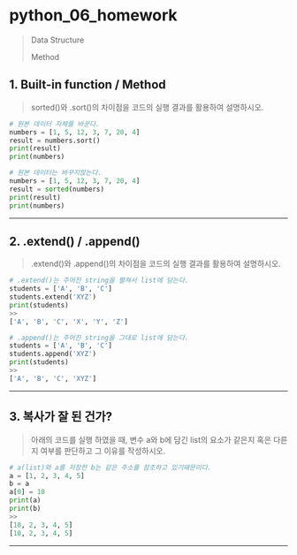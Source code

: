 # python_06_homework

> Data Structure
>
> Method



## 1. Built-in function / Method

> sorted()와 .sort()의 차이점을 코드의 실행 결과를 활용하여 설명하시오.



```python
# 원본 데이터 자체를 바꾼다.
numbers = [1, 5, 12, 3, 7, 20, 4]
result = numbers.sort()
print(result)
print(numbers)
```

```python
# 원본 데이터는 바꾸지않는다.
numbers = [1, 5, 12, 3, 7, 20, 4]
result = sorted(numbers)
print(result)
print(numbers)
```



___

## 2. .extend() / .append()

> .extend()와 .append()의 차이점을 코드의 실행 결과를 활용하여 설명하시오.



```python
# .extend()는 주어진 string을 펼쳐서 list에 담는다.
students = ['A', 'B', 'C']
students.extend('XYZ')
print(students)
>>
['A', 'B', 'C', 'X', 'Y', 'Z']
```

```python
# .append()는 주어진 string을 그대로 list에 담는다.
students = ['A', 'B', 'C']
students.append('XYZ')
print(students)
>>
['A', 'B', 'C', 'XYZ']
```



___

## 3. 복사가 잘 된 건가?

> 아래의 코드를 실행 하였을 때, 변수 a와 b에 담긴 list의 요소가 같은지 혹은 다른지 여부를 판단하고 그 이유를 작성하시오.

```python
# a(list)와 a를 저장한 b는 같은 주소를 참조하고 있기때문이다.
a = [1, 2, 3, 4, 5]
b = a
a[0] = 10
print(a)
print(b)
>>
[10, 2, 3, 4, 5]
[10, 2, 3, 4, 5]
```



___

